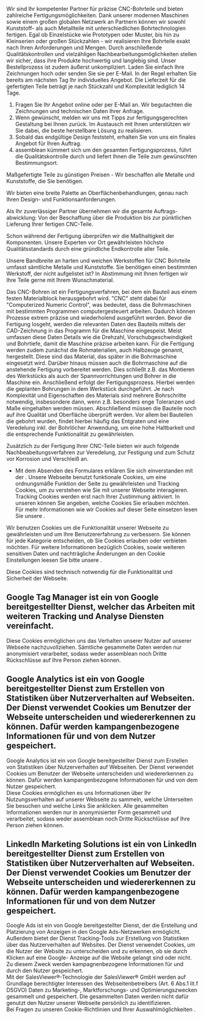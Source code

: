 

Wir sind Ihr kompetenter Partner für präzise CNC-Bohrteile und bieten zahlreiche
Fertigungsmöglichkeiten. Dank unserer modernen Maschinen sowie einem großen
globalen Netzwerk an Partnern können wir sowohl Kunststoff- als auch Metallteile
mit unterschiedlichen Bohrtechnologien fertigen. Egal ob Einzelstücke wie
Prototypen oder Muster, bis hin zu Kleinserien oder großen Stückzahlen - wir
realisieren Ihre Bohrteile exakt nach Ihren Anforderungen und Mengen. Durch
anschließende Qualitätskontrollen und vielzähligen Nachbearbeitungsmöglichkeiten
stellen wir sicher, dass ihre Produkte hochwertig und langlebig sind. Unser
Bestellprozess ist zudem äußerst unkompliziert. Laden Sie einfach Ihre
Zeichnungen hoch oder senden Sie sie per E-Mail. In der Regel erhalten Sie
bereits am nächsten Tag Ihr individuelles Angebot. Die Lieferzeit für die
gefertigten Teile beträgt je nach Stückzahl und Komplexität lediglich 14 Tage.

  1. Fragen Sie Ihr Angebot online oder per E-Mail an. Wir begutachten die Zeichnungen und technischen Daten Ihrer Anfrage.
  2. Wenn gewünscht, melden wir uns mit Tipps zur fertigungsgerechten Gestaltung bei Ihnen zurück. Im Austausch mit Ihnen unterstützen wir Sie dabei, die beste herstellbare Lösung zu realisieren.
  3. Sobald das endgültige Design feststeht, erhalten Sie von uns ein finales Angebot für Ihren Auftrag.
  4. assemblean kümmert sich um den gesamten Fertigungs­prozess, führt die Qualitäts­kontrolle durch und liefert Ihnen die Teile zum gewünschten Bestimmungsort.

Maßgefertigte Teile zu günstigen Preisen - Wir beschaffen alle Metalle und
Kunststoffe, die Sie benötigen.

Wir bieten eine breite Palette an Oberflächen­behandlungen, genau nach Ihren
Design- und Funktions­anforderungen.

Als Ihr zuverlässiger Partner übernehmen wir die gesamte Auftrags­abwicklung:
Von der Beschaffung über die Produktion bis zur pünktlichen Lieferung Ihrer
fertigen CNC-Teile.

Schon während der Fertigung überprüfen wir die Maßhaltigkeit der Komponenten.
Unsere Experten vor Ort gewährleisten höchste Qualitätsstandards durch eine
gründliche Endkontrolle aller Teile.

Unsere Bandbreite an harten und weichen Werkstoffen für CNC Bohrteile umfasst
sämtliche Metalle und Kunststoffe. Sie benötigen einen bestimmten Werkstoff, der
nicht aufgelistet ist? In Abstimmung mit Ihnen fertigen wir Ihre Teile gerne mit
Ihrem Wunschmaterial.

Das CNC-Bohren ist ein Fertigungsverfahren, bei dem ein Bauteil aus einem festen
Materialblock herausgebohrt wird. "CNC" steht dabei für "Computerized Numeric
Control", was bedeutet, dass die Bohrmaschinen mit bestimmten Programmen
computergesteuert arbeiten. Dadurch können Prozesse extrem präzise und
wiederholend ausgeführt werden. Bevor die Fertigung losgeht, werden die
relevanten Daten des Bauteils mittels der CAD-Zeichnung in das Programm für die
Maschine eingespeist. Meist umfassen diese Daten Details wie die Drehzahl,
Vorschubgeschwindigkeit und Bohrtiefe, damit die Maschine präzise arbeiten kann.
Für die Fertigung werden zudem zunächst die Rohmaterialien, auch Halbzeuge
genannt, hergestellt. Diese sind das Material, das später in die Bohrmaschine
eingesetzt wird. Darüber hinaus müssen auch die Bohrmaschine auf die anstehende
Fertigung vorbereitet werden. Dies schließt z.B. das Montieren des Werkstücks
als auch der Spannvorrichtungen und Bohrer in die Maschine ein. Anschließend
erfolgt der Fertigungsprozess. Hierbei werden die geplanten Bohrungen in dem
Werkstück durchgeführt. Je nach Komplexität und Eigenschaften des Materials sind
mehrere Bohrschritte notwendig, insbesondere dann, wenn z.B. besonders enge
Toleranzen und Maße eingehalten werden müssen. Abschließend müssen die Bauteile
noch auf ihre Qualität und Oberfläche überprüft werden. Vor allem bei Bauteilen
die gebohrt wurden, findet hierbei häufig das Entgraten und eine Veredelung
inkl. der Bohrlöcher Anwendung, um eine hohe Haltbarkeit und die entsprechende
Funktionalität zu gewährleisten.

Zusätzlich zu der Fertigung Ihrer CNC-Teile bieten wir auch folgende
Nachbeabeitungsverfahren zur Veredelung, zur Festigung und zum Schutz vor
Korrosion und Verschleiß an.

* Mit dem Absenden des Formulares erklären Sie sich einverstanden mit der .
Unsere Webseite benutzt funktionale Cookies, um eine ordnungsmäße Funktion der
Seite zu gewährleisten und Tracking Cookies, um zu verstehen wie Sie mit unserer
Webseite interagieren. Tracking Cookies werden erst nach Ihrer Zustimmung
aktiviert. In unseren können Sie angeben, welche Cookies Sie erlauben möchten.
Für mehr Informationen wie wir Cookies auf dieser Seite einsetzen lesen Sie
unsere .

Wir benutzen Cookies um die Funktionalität unserer Webseite zu gewährleisten und
um Ihre Benutzererfahrung zu verbessern. Sie können für jede Kategorie
entscheiden, ob Sie Cookies erlauben oder verbieten möchten. Für weitere
Informationen bezüglich Cookies, sowie weiteren sensitiven Daten und
nachträgliche Änderungen an den Cookie Einstellungen leesen Sie bitte unsere .

Diese Cookies sind technisch notwendig für die Funktionalität und Sicherheit der
Webseite.

Google Tag Manager ist ein von Google bereitgestellter Dienst, welcher das
Arbeiten mit weiteren Tracking und Analyse Diensten vereinfacht.  
---  
Diese Cookies ermöglichen uns das Verhalten unserer Nutzer auf unserer Webseite
nachzuvollziehen. Sämtliche gesammelte Daten werden nur anonymisiert
verarbeitet, sodass weder assemblean noch Dritte Rückschlüsse auf Ihre Person
ziehen können.

Google Analytics ist ein von Google bereitgestellter Dienst zum Erstellen von
Statistiken über Nutzerverhalten auf Webseiten. Der Dienst verwendet Cookies um
Benutzer der Webseite unterscheiden und wiedererkennen zu können. Dafür werden
kampangenbezogene Informationen für und von dem Nutzer gespeichert.  
---  
Google Analytics ist ein von Google bereitgestellter Dienst zum Erstellen von
Statistiken über Nutzerverhalten auf Webseiten. Der Dienst verwendet Cookies um
Benutzer der Webseite unterscheiden und wiedererkennen zu können. Dafür werden
kampangenbezogene Informationen für und von dem Nutzer gespeichert.  
Diese Cookies ermöglichen es uns Informationen über Ihr Nutzungsverhalten auf
unserer Webseite zu sammeln, welche Unterseiten Sie besuchen und welche Links
Sie anklicken. Alle gesammelten Informationen werden nur in anonymisierter Form
gesammelt und verarbeitet, sodass weder assemblean noch Dritte Rückschlüsse auf
Ihre Person ziehen können.

LinkedIn Marketing Solutions ist ein von LinkedIn bereitgestellter Dienst zum
Erstellen von Statistiken über Nutzerverhalten auf Webseiten. Der Dienst
verwendet Cookies um Benutzer der Webseite unterscheiden und wiedererkennen zu
können. Dafür werden kampangenbezogene Informationen für und von dem Nutzer
gespeichert.  
---  
Google Ads ist ein von Google bereitgestellter Dienst, der die Erstellung und
Platzierung von Anzeigen in den Google Ads-Netzwerken ermöglicht. Außerdem
bietet der Dienst Tracking-Tools zur Erstellung von Statistiken über das
Nutzerverhalten auf Websites. Der Dienst verwendet Cookies, um die Nutzer der
Website zu unterscheiden und zu erkennen, ob sie durch Klicken auf eine Google-
Anzeige auf die Website gelangt sind oder nicht. Zu diesem Zweck werden
kampagnenbezogene Informationen für und durch den Nutzer gespeichert.  
Mit der SalesViewer®-Technologie der SalesViewer® GmbH werden auf Grundlage
berechtigter Interessen des Webseitenbetreibers (Art. 6 Abs.1 lit.f DSGVO) Daten
zu Marketing-, Marktforschungs- und Optimierungszwecken gesammelt und
gespeichert. Die gesammelten Daten werden nicht dafür genutzt den Nutzer unserer
Webseite persönlich zu identifizieren.  
Bei Fragen zu unseren Cookie-Richtlinien und Ihrer Auswahlmöglichkeiten .

